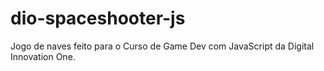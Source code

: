 # dio-spaceshooter-js
Jogo de naves feito para o Curso de Game Dev com JavaScript da Digital Innovation One.
